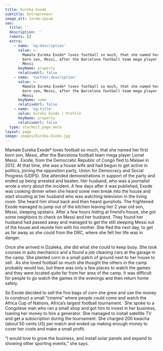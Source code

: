 ```yaml
---
title: Eureka Exode
subtitle: Entrepreneur
image_alt: lorem-ipsum
seo:
  title: ''
  description: ''
  robots: []
  extra:
    - name: 'og:description'
      value: >-
        Mamale Eureka Exode* loves football so much, that she named her first
        born son, Messi, after the Barcelona football team mega player Lionel
        Messi
      keyName: property
      relativeUrl: false
    - name: 'twitter:description'
      value: >-
        Mamale Eureka Exode* loves football so much, that she named her first
        born son, Messi, after the Barcelona football team mega player Lionel
        Messi
      keyName: name
      relativeUrl: false
    - name: 'og:title'
      value: Eureka Exode | Profile
      keyName: property
      relativeUrl: false
  type: stackbit_page_meta
layout: page
image: images/Eureka-Exode.jpg
---
```

Mamale Eureka Exode\* loves football so much, that she named her first born son, Messi, after the Barcelona football team mega player Lionel Messi.  Exode, from the Democratic Republic of Congo fled to Malawi in 2012. At that time, she was a house wife and had begun to get active in politics, joining the opposition party, Union for Democracy and Social Progress (UDPS). She attended demonstrations in support of the party and ended up being arrested and beaten. Her husband, who was a journalist wrote a story about the incident. A few days after it was published, Exode was cooking dinner when she heard some men break into the house and start shouting at her husband who was watching television in the living room. She heard him shout back and then heard gunshots. The frightened Exode managed to jump out of the kitchen leaving her 2 year old son, Messi, sleeping upstairs. After a few hours hiding at friend’s house, she got some neighbors to check on Messi and her husband. They found her husband had passed away and managed to get the still sleeping Messi out of the house and reunite him with his mother. She fled the next day, to get as far away as she could from the DRC, where she felt her life was in danger.


Once she arrived in Dzaleka, she did what she could to keep busy. She took courses in auto mechanics and a found a job cleaning cars at the garage in the camp. She planted corn in a small patch of ground next to her house to sell.  As she loved football so much she thought the others in the camp probably would too, but there was only a few places to watch the games and they were located quite far from her area of the camp. It was difficult for people to go watch the games in the evenings and then return home safely.

So Exode decided to sell the five bags of corn she grew and use the money to construct a small “cinema” where people could come and watch the Africa Cup of Nations, Africa’s largest football tournament.  She spoke to a Congolese man who ran a small shop and got him to invest in her business, loaning her money to hire a generator. She managed to install satellite TV and get a subscription during the tournament. She charged 200 kwacha (about 50 cents US) per match and ended up making enough money to cover her costs and make a small profit.

“I would love to grow the business, and install solar panels and expand to showing other sporting events,” she says.

